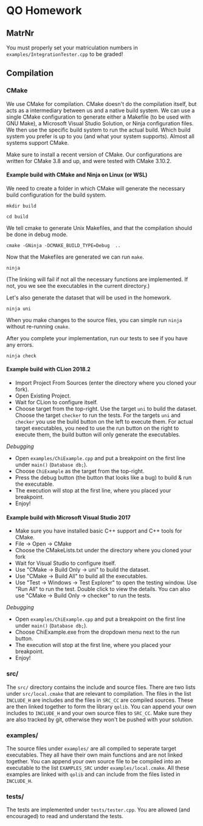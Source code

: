 # QO Homework

## MatrNr

You must properly set your matriculation numbers in `examples/IntegrationTester.cpp` to be graded!

## Compilation

### CMake

We use CMake for compilation. CMake doesn't do the compilation itself, but acts as a intermediary between us and a native build system. We can use a single CMake configuration to generate either a Makefile (to be used with GNU Make), a Microsoft Visual Studio Solution, or Ninja configuration files. We then use the specific build system to run the actual build. Which build system you prefer is up to you (and what your system supports). Almost all systems support CMake.

Make sure to install a recent version of CMake. Our configurations are written for CMake 3.8 and up, and were tested with CMake 3.10.2.

#### Example build with CMake and Ninja on Linux (or WSL)

We need to create a folder in which CMake will generate the necessary build configuration for the build system.

`mkdir build`

`cd build`

We tell cmake to generate Unix Makefiles, and that the compilation should be done in debug mode.

`cmake -GNinja -DCMAKE_BUILD_TYPE=Debug  ..`

Now that the Makefiles are generated we can run `make`.

`ninja`

(The linking will fail if not all the necessary functions are implemented. If not, you we see the executables in the current directory.)

Let's also generate the dataset that will be used in the homework.

`ninja uni`

When you make changes to the source files, you can simple run `ninja` without re-running `cmake`.

After you complete your implementation, run our tests to see if you have any errors.

`ninja check`

#### Example build with CLion 2018.2

* Import Project From Sources (enter the directory where you cloned your fork).
* Open Existing Project.
* Wait for CLion to configure itself.
* Choose target from the top-right. Use the target `uni` to build the dataset. Choose the target `checker` to run the tests.  For the targets `uni` and `checker` you use the build button on the left to execute them. For actual target executables, you need to use the run button on the right to execute them, the build button will only generate the executables.

_Debugging_

* Open `examples/ChiExample.cpp` and put a breakpoint on the first line under `main()` (`Database db;`).
* Choose `ChiExample` as the target from the top-right.
* Press the debug button (the button that looks like a bug) to build & run the executable.
* The execution will stop at the first line, where you placed your breakpoint.
* Enjoy!

#### Example build with Microsoft Visual Studio 2017

* Make sure you have installed basic C++ support and C++ tools for CMake.
* File -> Open -> CMake
* Choose the CMakeLists.txt under the directory where you cloned your fork
* Wait for Visual Studio to configure itself.
* Use "CMake -> Build Only -> uni" to build the dataset.
* Use "CMake -> Build All" to build all the executables.
* Use "Test -> Windows -> Test Explorer" to open the testing window. Use "Run All" to run the test. Double click to view the details. You can also use "CMake -> Build Only -> checker" to run the tests.

_Debugging_

* Open `examples/ChiExample.cpp` and put a breakpoint on the first line under `main()` (`Database db;`).
* Choose ChiExample.exe from the dropdown menu next to the run button.
* The execution will stop at the first line, where you placed your breakpoint.
* Enjoy!

### src/

The `src/` directory contains the include and source files. There are two lists under `src/local.cmake` that are relevant to compilation. The files in the list `INCLUDE_H` are includes and the files in `SRC_CC` are compiled sources. These are then linked together to form the library `qolib`. You can append your own includes to `INCLUDE_H` and your own source files to `SRC_CC`. Make sure they are also tracked by git, otherwise they won't be pushed with your solution.

### examples/

The source files under `examples/` are all compiled to seperate target executables. They all have their own main functions and are not linked together. You can append your own source file to be compiled into an executable to the list `EXAMPLES_SRC` under `examples/local.cmake`. All these examples are linked with `qolib` and can include from the files listed in `INCLUDE_H`.

### tests/

The tests are implemented under `tests/tester.cpp`. You are allowed (and encouraged) to read and understand the tests.
